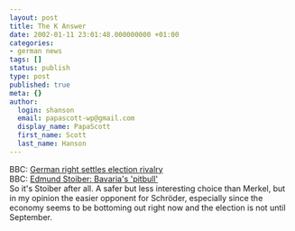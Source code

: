 ```yaml
---
layout: post
title: The K Answer
date: 2002-01-11 23:01:48.000000000 +01:00
categories:
- german news
tags: []
status: publish
type: post
published: true
meta: {}
author:
  login: shanson
  email: papascott-wp@gmail.com
  display_name: PapaScott
  first_name: Scott
  last_name: Hanson
---
```

<p>BBC: <a href="http://news.bbc.co.uk/hi/english/world/europe/newsid_1755000/1755686.stm">German right settles election rivalry</a><br />
BBC: <a href="http://news.bbc.co.uk/hi/english/world/europe/newsid_1756000/1756007.stm">Edmund Stoiber: Bavaria's 'pitbull'</a><br />
So it's Stoiber after all. A safer but less interesting choice than Merkel, but in my opinion the easier opponent for Schröder, especially since the economy seems to be bottoming out right now and the election is not until September.</p>
